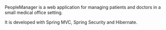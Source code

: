 PeopleManager is a web application for managing patients and doctors in a small medical office setting.

It is developed with Spring MVC, Spring Security and Hibernate.
